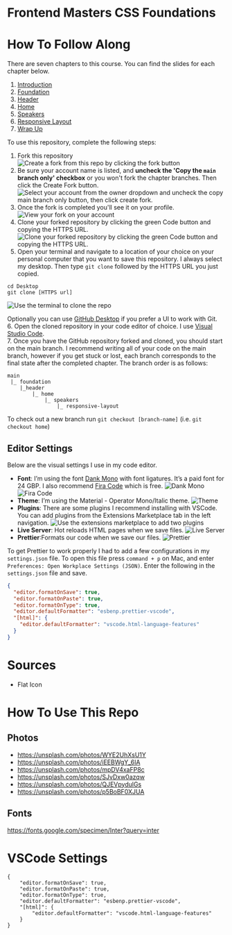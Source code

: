 # Frontend Masters CSS Foundations

# How To Follow Along

There are seven chapters to this course. You can find the slides for each chapter below.

1. [Introduction]()
2. [Foundation]()
3. [Header]()
4. [Home]()
5. [Speakers]()
6. [Responsive Layout]()
7. [Wrap Up]()

To use this repository, complete the following steps:

1. Fork this repository
   ![Create a fork from this repo by clicking the fork button](./readme-images/fork.png)
2. Be sure your account name is listed, and **uncheck the 'Copy the `main` branch only' checkbox** or you won't fork the chapter branches. Then click the Create Fork button.
   ![Select your account from the owner dropdown and uncheck the copy main branch only button, then click create fork.](./readme-images/create-fork.png)
3. Once the fork is completed you'll see it on your profile.
   ![View your fork on your account](./readme-images/view-fork.png)
4. Clone your forked repository by clicking the green Code button and copying the HTTPS URL.
   ![Clone your forked repository by clicking the green Code button and copying the HTTPS URL.](./readme-images/clone.png)
5. Open your terminal and navigate to a location of your choice on your personal computer that you want to save this repository. I always select my desktop. Then type `git clone` followed by the HTTPS URL you just copied.

```
cd Desktop
git clone [HTTPS url]
```

![Use the terminal to clone the repo](./readme-images/terminal.png)

Optionally you can use [GitHub Desktop](https://desktop.github.com/) if you prefer a UI to work with Git.  
6. Open the cloned repository in your code editor of choice. I use [Visual Studio Code](https://code.visualstudio.com/).  
7. Once you have the GitHub repository forked and cloned, you should start on the main branch. I recommend writing all of your code on the main branch, however if you get stuck or lost, each branch corresponds to the final state after the completed chapter. The branch order is as follows:

```
main
 |_ foundation
    |_header
		|_ home
			|_ speakers
                |_ responsive-layout
```

To check out a new branch run `git checkout [branch-name]` (i.e. `git checkout home`)

## Editor Settings

Below are the visual settings I use in my code editor.

- **Font**: I’m using the font [Dank Mono](https://philpl.gumroad.com/l/dank-mono) with font ligatures. It’s a paid font for 24 GBP. I also recommend [Fira Code](https://github.com/tonsky/FiraCode) which is free.
  ![Dank Mono](./readme-images/dank-mono.png)
  ![Fira Code](./readme-images/fira-code.png)
- **Theme**: I’m using the Material - Operator Mono/Italic theme.
  ![Theme](./readme-images/theme.png)
- **Plugins**: There are some plugins I recommend installing with VSCode. You can add plugins from the Extensions Marketplace tab in the left navigation.
  ![Use the extensions marketplace to add two plugins](./readme-images/extensions.png)
- **Live Server**: Hot reloads HTML pages when we save files.
  ![Live Server](./readme-images/live-server.png)
- **Prettier**:Formats our code when we save our files.
  ![Prettier](./readme-images/prettier.png)

To get Prettier to work properly I had to add a few configurations in my `settings.json` file. To open this file press `command + p` on Mac, and enter `Preferences: Open Workplace Settings (JSON)`. Enter the following in the `settings.json` file and save.

```json
{
  "editor.formatOnSave": true,
  "editor.formatOnPaste": true,
  "editor.formatOnType": true,
  "editor.defaultFormatter": "esbenp.prettier-vscode",
  "[html]": {
    "editor.defaultFormatter": "vscode.html-language-features"
  }
}
```

# Sources

- Flat Icon

# How To Use This Repo

## Photos

- https://unsplash.com/photos/WYE2UhXsU1Y
- https://unsplash.com/photos/iEEBWgY_6lA
- https://unsplash.com/photos/mpDV4xaFP8c
- https://unsplash.com/photos/SJvDxw0azqw
- https://unsplash.com/photos/QJEVpydulGs
- https://unsplash.com/photos/p5BoBF0XJUA

## Fonts

https://fonts.google.com/specimen/Inter?query=inter

# VSCode Settings

```
{
    "editor.formatOnSave": true,
    "editor.formatOnPaste": true,
    "editor.formatOnType": true,
    "editor.defaultFormatter": "esbenp.prettier-vscode",
    "[html]": {
        "editor.defaultFormatter": "vscode.html-language-features"
    }
}
```
